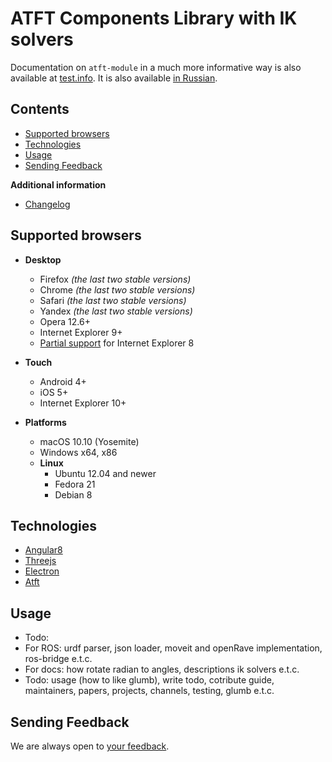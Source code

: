 # ATFT Components Library with IK solvers

Documentation on `atft-module` in a much more informative way is also available at [test.info](https://en.test.info/libs/atft-module/). It is also available [in Russian](https://github.com/Barkarula/threejsIkSolvers/blob/master/README.ru.md).

## Contents

* [Supported browsers](#supported-browsers)
* [Technologies](#technologies)
* [Usage](#usage)
* [Sending Feedback](#sending-feedback)

**Additional information**

* [Changelog](./CHANGELOG.md)

## Supported browsers

* **Desktop**
  * Firefox *(the last two stable versions)*
  * Chrome *(the last two stable versions)*
  * Safari *(the last two stable versions)*
  * Yandex *(the last two stable versions)*
  * Opera 12.6+
  * Internet Explorer 9+
  * [Partial support](#support-for-internet-explorer-8) for Internet Explorer 8

* **Touch**
  * Android 4+
  * iOS 5+
  * Internet Explorer 10+

* **Platforms**
  * macOS 10.10 (Yosemite)
  * Windows x64, x86
  * **Linux**
    * Ubuntu 12.04 and newer
    * Fedora 21
    * Debian 8


## Technologies

* [Angular8](https://angular.io/)
* [Threejs](https://threejs.org/)
* [Electron](https://electronjs.org/)
* [Atft](https://makimenko.github.io/angular-template-for-threejs/)

## Usage

- Todo:
- For ROS: urdf parser, json loader, moveit and openRave implementation, ros-bridge e.t.c.
- For docs: how rotate radian to angles, descriptions ik solvers e.t.c.
- Todo: usage (how to like glumb), write todo, cotribute guide, maintainers, papers, projects, channels, testing, glumb e.t.c.

## Sending Feedback

We are always open to [your feedback](https://github.com/Barkarula/threejsIkSolvers/issues).